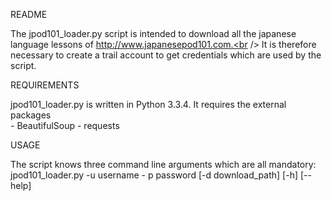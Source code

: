 README

The jpod101_loader.py script is intended to download all the japanese language lessons of http://www.japanesepod101.com.<br />
It is therefore necessary to create a trail account to get credentials which are used by the script.

REQUIREMENTS

jpod101_loader.py is written in Python 3.3.4.
It requires the external packages	
	- BeautifulSoup
	- requests

USAGE

The script knows three command line arguments which are all mandatory:
	jpod101_loader.py -u username - p password [-d download_path] [-h] [--help]
